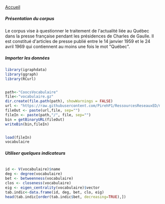 
[Accueil](https://github.com/PirehP1/RessourcesReseauxED/blob/master/README.md)

##### Présentation du corpus

Le corpus vise à questionner le traitement de l'actualité liée au Québec dans la presse française pendant les présidences de Charles de Gaulle. Il est constitué d'articles de presse publié entre le 14 janvier 1959 et le 24 avril 1969 qui contiennent au moins une fois le mot "Québec".

##### Importer les données 
```R
library(igraphdata)
library(ggraph)
library(RCurl)


path<-"CoocsVocabulaire"
file<-"vocabulaire.gz"
dir.create(file.path(path), showWarnings = FALSE)
url <- "https://raw.githubusercontent.com/PirehP1/RessourcesReseauxED/master/data/"
fileOut <- paste(url,file, sep="")
fileIn <- paste(path,"/", file, sep="")
bin = getBinaryURL(fileOut) 
writeBin(bin,fileIn)  


load(fileIn)
vocabulaire
```
##### Utiliser quelques indicateurs
```R

id <- V(vocabulaire)$name
deg <- degree(vocabulaire)
bet <- betweenness(vocabulaire)
clos <- closeness(vocabulaire)
eig <- eigen_centrality(vocabulaire)$vector
tab.indic<-data.frame(id, deg, bet, clo, eig)
head(tab.indic[order(tab.indic$bet, decreasing=TRUE),])

```
